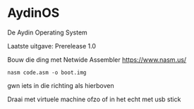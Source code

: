 # AydinOS
De Aydin Operating System

Laatste uitgave:
Prerelease 1.0

Bouw die ding met Netwide Assembler
https://www.nasm.us/
```
nasm code.asm -o boot.img
```
gwn iets in die richting als hierboven

Draai met virtuele machine ofzo of in het echt met usb stick
